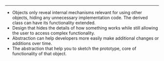 ___
- Objects only reveal internal mechanisms relevant for using other objects, hiding any unnecessary implementation code. The derived class can have its functionality extended. 
- Design that hides the details of how something works while still allowing the user to access complex functionality.
- Abstraction can help developers more easily make additional changes or additions over time.
- The abstraction that help you to sketch the prototype, core of functionality of that object.
